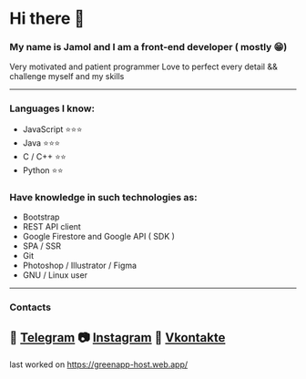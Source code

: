 # Hi there 👋

### My name is Jamol and I am a front-end developer ( mostly 😁)
Very motivated and patient programmer
Love to perfect every detail && challenge myself and my skills


-------------------------------------

### Languages I know:
 - JavaScript ⭐⭐⭐ 
 - Java       ⭐⭐⭐
 - C / C++    ⭐⭐
 - Python     ⭐⭐
 
 
 ### Have knowledge in such technologies as:
  - Bootstrap
  - REST API client
  - Google Firestore and Google API ( SDK )
  - SPA / SSR
  - Git
  - Photoshop / Illustrator / Figma
  - GNU / Linux user
  
  -------------------------------
 ### Contacts
  💬 [Telegram](https://t.me/jor_ban)
  📷 [Instagram](https://www.instagram.com/chady_yes/)
  🔵 [Vkontakte](https://vk.com/please_god_help_me)
  -------------------------------
  last worked on https://greenapp-host.web.app/
